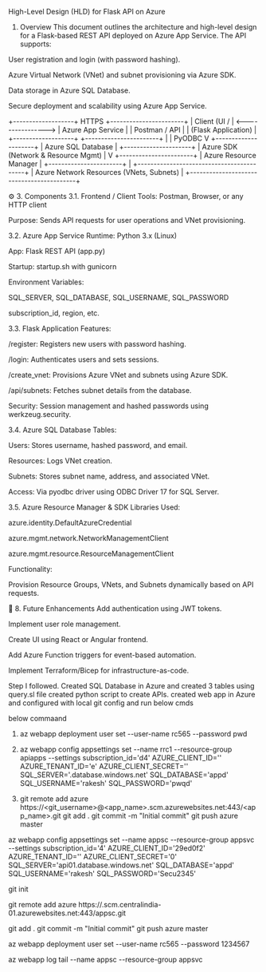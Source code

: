 High-Level Design (HLD) for Flask API on Azure
 1. Overview
This document outlines the architecture and high-level design for a Flask-based REST API deployed on Azure App Service. The API supports:

User registration and login (with password hashing).

Azure Virtual Network (VNet) and subnet provisioning via Azure SDK.

Data storage in Azure SQL Database.

Secure deployment and scalability using Azure App Service.

+-------------------+        HTTPS       +-----------------------+
|    Client (UI /   | <----------------> | Azure App Service     |
|    Postman / API  |                   | (Flask Application)   |
+-------------------+                   +-----------------------+
                                               |
                                               | PyODBC
                                               V
                                      +---------------------+
                                      | Azure SQL Database  |
                                      +---------------------+
                                               |
                             Azure SDK (Network & Resource Mgmt)
                                               |
                                               V
                                     +-----------------------+
                                     | Azure Resource Manager |
                                     +-----------------------+
                                               |
                        +------------------------------------------+
                        | Azure Network Resources (VNets, Subnets) |
                        +------------------------------------------+



⚙️ 3. Components
3.1. Frontend / Client
Tools: Postman, Browser, or any HTTP client

Purpose: Sends API requests for user operations and VNet provisioning.

3.2. Azure App Service
Runtime: Python 3.x (Linux)

App: Flask REST API (app.py)

Startup: startup.sh with gunicorn

Environment Variables:

SQL_SERVER, SQL_DATABASE, SQL_USERNAME, SQL_PASSWORD

subscription_id, region, etc.

3.3. Flask Application
Features:

/register: Registers new users with password hashing.

/login: Authenticates users and sets sessions.

/create_vnet: Provisions Azure VNet and subnets using Azure SDK.

/api/subnets: Fetches subnet details from the database.

Security: Session management and hashed passwords using werkzeug.security.

3.4. Azure SQL Database
Tables:

Users: Stores username, hashed password, and email.

Resources: Logs VNet creation.

Subnets: Stores subnet name, address, and associated VNet.

Access: Via pyodbc driver using ODBC Driver 17 for SQL Server.


3.5. Azure Resource Manager & SDK
Libraries Used:

azure.identity.DefaultAzureCredential

azure.mgmt.network.NetworkManagementClient

azure.mgmt.resource.ResourceManagementClient

Functionality:

Provision Resource Groups, VNets, and Subnets dynamically based on API requests.


🚀 8. Future Enhancements
Add authentication using JWT tokens.

Implement user role management.

Create UI using React or Angular frontend.

Add Azure Function triggers for event-based automation.

Implement Terraform/Bicep for infrastructure-as-code.



Step I followed.
Created SQL Database in Azure and created 3 tables using query.sl file
created python script to create APIs.
created web app in Azure and configured with local git config and run below cmds


below commaand 
1.  az webapp deployment user set --user-name rc565 --password pwd
2. az webapp config appsettings set --name rrc1  --resource-group apiapps --settings   subscription_id='d4'     AZURE_CLIENT_ID=''     AZURE_TENANT_ID='e'     AZURE_CLIENT_SECRET='' SQL_SERVER='.database.windows.net' SQL_DATABASE='appd' SQL_USERNAME='rakesh' SQL_PASSWORD='pwqd'

3. git remote add azure https://<git_username>@<app_name>.scm.azurewebsites.net:443/<app_name>.git
git add .
git commit -m "Initial commit"
git push azure master

az webapp config appsettings set --name appsc  --resource-group appsvc --settings   subscription_id='4'     AZURE_CLIENT_ID='29ed0f2'     AZURE_TENANT_ID=''     AZURE_CLIENT_SECRET='0' SQL_SERVER='api01.database.windows.net' SQL_DATABASE='appd' SQL_USERNAME='rakesh' SQL_PASSWORD='Secu2345' 

git init

git remote add azure https://.scm.centralindia-01.azurewebsites.net:443/appsc.git

git add .
git commit -m "Initial commit"
git push azure master

az webapp deployment user set --user-name rc565 --password 1234567

az webapp log tail --name appsc --resource-group appsvc

